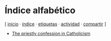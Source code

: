 # Índice alfabético
[ [inicio](index.md) · [índice](indice.md) · [etiquetas](etiquetas.md) · [actividad](actividad.md) · [compartir](https://x.com/intent/tweet?text=%C3%8Dndice%20alfab%C3%A9tico%20%E2%80%94%20%C3%8Dndices%0A%0A%E2%86%92%20https%3A%2F%2Fjucardus.github.io%2Findice%0A%0A%E2%86%92%20https%3A%2F%2Fgithub.com%2Fjucardus%2Fjucardus.github.io%2Fblob%2Fmain%2Findice.md%0A%0A%23indices_jucardus) ]

* [The priestly confession in Catholicism](t/h/e/the-priestly-confession-in-catholicism.md)